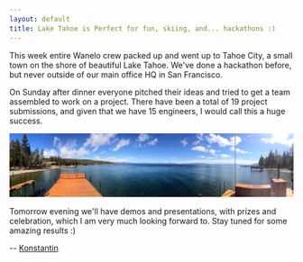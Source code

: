 ```yaml
---
layout: default
title: Lake Tahoe is Perfect for fun, skiing, and... hackathons :)
---
```


This week entire Wanelo crew packed up and went up to Tahoe City, a small town on the
shore of beautiful Lake Tahoe. We've done a hackathon before, but never outside of
our main office HQ in San Francisco.

On Sunday after dinner everyone pitched their ideas and tried to get a team assembled
to work on a project. There have been a total of 19 project submissions, and given that
we have 15 engineers, I would call this a huge success.


![Awesome Hackathon](/assets/tahoe_pano.jpg)

Tomorrow evening we'll have demos and presentations, with prizes and celebration,
which I am very much looking forward to. Stay tuned for some amazing results :)

-- [Konstantin](http://wanelo.com/kig "Konstantin on Wanelo")
